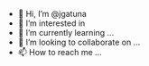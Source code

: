- 👋 Hi, I’m @jgatuna
- 👀 I’m interested in 
- 🌱 I’m currently learning ...
- 💞️ I’m looking to collaborate on ...
- 📫 How to reach me ...

<!---
jgatuna/jgatuna is a ✨ special ✨ repository because its `README.md` (this file) appears on your GitHub profile.
You can click the Preview link to take a look at your changes.
--->
